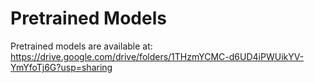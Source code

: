 # Pretrained Models

Pretrained models are available at: 
https://drive.google.com/drive/folders/1THzmYCMC-d6UD4iPWUikYV-YmYfoTj6G?usp=sharing
